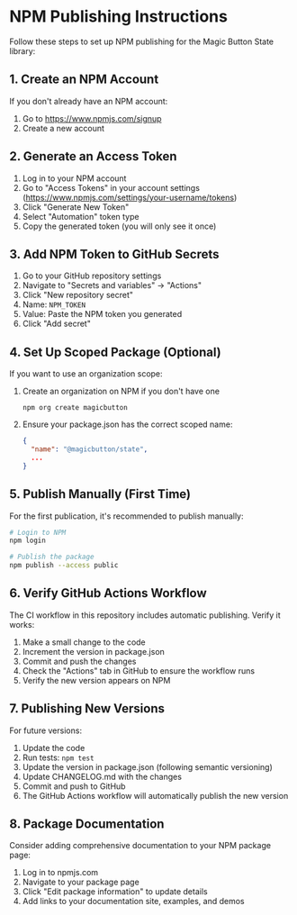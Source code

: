 # NPM Publishing Instructions

Follow these steps to set up NPM publishing for the Magic Button State library:

## 1. Create an NPM Account

If you don't already have an NPM account:
1. Go to https://www.npmjs.com/signup
2. Create a new account

## 2. Generate an Access Token

1. Log in to your NPM account
2. Go to "Access Tokens" in your account settings (https://www.npmjs.com/settings/your-username/tokens)
3. Click "Generate New Token"
4. Select "Automation" token type
5. Copy the generated token (you will only see it once)

## 3. Add NPM Token to GitHub Secrets

1. Go to your GitHub repository settings
2. Navigate to "Secrets and variables" → "Actions"
3. Click "New repository secret"
4. Name: `NPM_TOKEN`
5. Value: Paste the NPM token you generated
6. Click "Add secret"

## 4. Set Up Scoped Package (Optional)

If you want to use an organization scope:

1. Create an organization on NPM if you don't have one
   ```
   npm org create magicbutton
   ```

2. Ensure your package.json has the correct scoped name:
   ```json
   {
     "name": "@magicbutton/state",
     ...
   }
   ```

## 5. Publish Manually (First Time)

For the first publication, it's recommended to publish manually:

```bash
# Login to NPM
npm login

# Publish the package
npm publish --access public
```

## 6. Verify GitHub Actions Workflow

The CI workflow in this repository includes automatic publishing. Verify it works:

1. Make a small change to the code
2. Increment the version in package.json
3. Commit and push the changes
4. Check the "Actions" tab in GitHub to ensure the workflow runs
5. Verify the new version appears on NPM

## 7. Publishing New Versions

For future versions:

1. Update the code
2. Run tests: `npm test`
3. Update the version in package.json (following semantic versioning)
4. Update CHANGELOG.md with the changes
5. Commit and push to GitHub
6. The GitHub Actions workflow will automatically publish the new version

## 8. Package Documentation

Consider adding comprehensive documentation to your NPM package page:

1. Log in to npmjs.com
2. Navigate to your package page
3. Click "Edit package information" to update details
4. Add links to your documentation site, examples, and demos